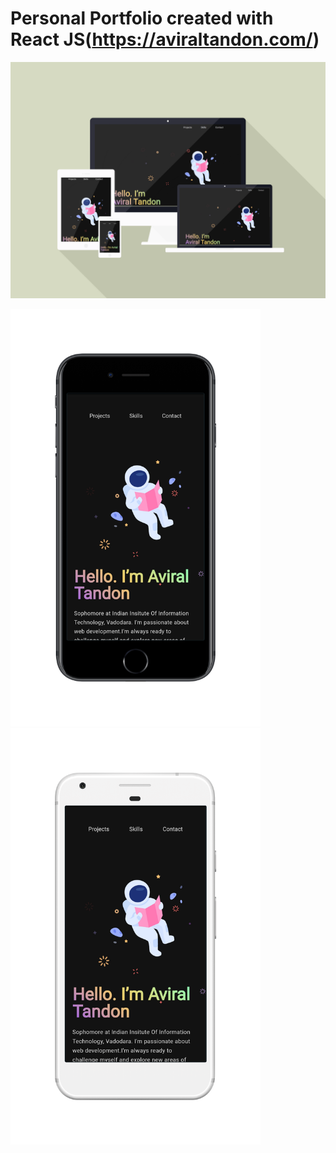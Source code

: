 # Personal Portfolio created with React JS(https://aviraltandon.com/) 

<p float="left">
  <img src="/screenshots/combined.png" width="700" />
</p>

<p float="left">
  <img src="/screenshots/mobile-1.png" width="400" />
  <img src="/screenshots/mobile-2.png" width="400" />
</p>
